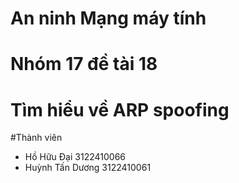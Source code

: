 # An ninh Mạng máy tính
# Nhóm 17 đề tài 18
# Tìm hiểu về ARP spoofing

#Thành viên
- Hồ Hữu Đại       3122410066
- Huỳnh Tấn Dương  3122410061
